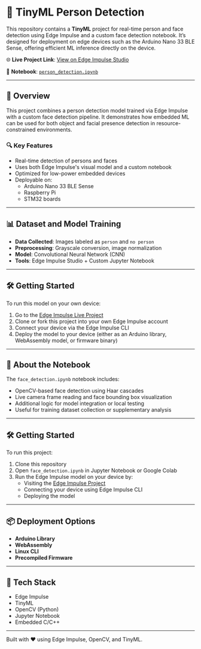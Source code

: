 # 👤 TinyML Person Detection

This repository contains a **TinyML** project for real-time person and face detection using Edge Impulse and a custom face detection notebook. It’s designed for deployment on edge devices such as the Arduino Nano 33 BLE Sense, offering efficient ML inference directly on the device.

🌐 **Live Project Link**: [View on Edge Impulse Studio](https://studio.edgeimpulse.com/public/613078/live)

📓 **Notebook**: [`person_detection.ipynb`](./person_detection.ipynb)

---

## 🚀 Overview

This project combines a person detection model trained via Edge Impulse with a custom face detection pipeline. It demonstrates how embedded ML can be used for both object and facial presence detection in resource-constrained environments.

### 🔍 Key Features

- Real-time detection of persons and faces
- Uses both Edge Impulse's visual model and a custom notebook
- Optimized for low-power embedded devices
- Deployable on:
  - Arduino Nano 33 BLE Sense
  - Raspberry Pi
  - STM32 boards

---

## 📊 Dataset and Model Training

- **Data Collected**: Images labeled as `person` and `no person`
- **Preprocessing**: Grayscale conversion, image normalization
- **Model**: Convolutional Neural Network (CNN)
- **Tools**: Edge Impulse Studio + Custom Jupyter Notebook

---

## 🛠️ Getting Started

To run this model on your own device:

1. Go to the [Edge Impulse Live Project](https://studio.edgeimpulse.com/public/613078/live)
2. Clone or fork this project into your own Edge Impulse account
3. Connect your device via the Edge Impulse CLI
4. Deploy the model to your device (either as an Arduino library, WebAssembly model, or firmware binary)

---

## 📓 About the Notebook

The `face_detection.ipynb` notebook includes:

- OpenCV-based face detection using Haar cascades
- Live camera frame reading and face bounding box visualization
- Additional logic for model integration or local testing
- Useful for training dataset collection or supplementary analysis

---

## 🛠️ Getting Started

To run this project:

1. Clone this repository
2. Open `face_detection.ipynb` in Jupyter Notebook or Google Colab
3. Run the Edge Impulse model on your device by:
   - Visiting the [Edge Impulse Project](https://studio.edgeimpulse.com/public/613078/live)
   - Connecting your device using Edge Impulse CLI
   - Deploying the model

---

## 📦 Deployment Options

- **Arduino Library**
- **WebAssembly**
- **Linux CLI**
- **Precompiled Firmware**

---

## 🤖 Tech Stack

- Edge Impulse
- TinyML
- OpenCV (Python)
- Jupyter Notebook
- Embedded C/C++

---

Built with ❤️ using Edge Impulse, OpenCV, and TinyML.
